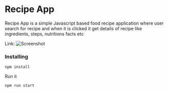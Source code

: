 # Recipe App

Recipe App is a simple Javascript based food recipe application where user search for recipe and when it is clicked it get details of recipe like ingredients, steps, nutritions facts etc

Link: ![Screenshot](https://user-images.githubusercontent.com/6918020/92938978-d544fb80-f46a-11ea-8313-144a958818b4.png)

### Installing

```
npm install
```

Run it

```
npm run start
```
